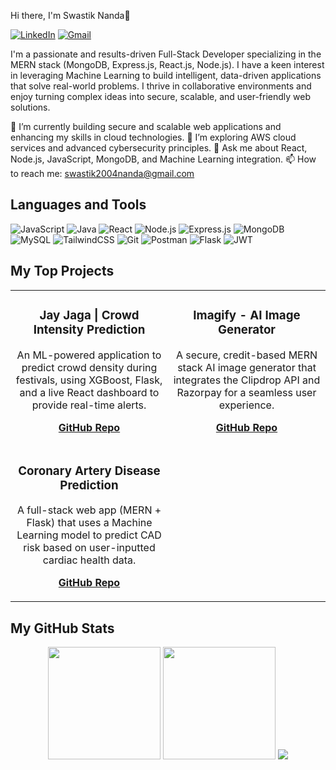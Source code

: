 Hi there, I'm Swastik Nanda👋

[![LinkedIn](https://img.shields.io/badge/LinkedIn-0077B5?style=for-the-badge&logo=linkedin&logoColor=white)](https://www.linkedin.com/in/swastik-nanda-837b35251/)
[![Gmail](https://img.shields.io/badge/Gmail-D14836?style=for-the-badge&logo=gmail&logoColor=white)](mailto:swastik2004nanda@gmail.com)

I'm a passionate and results-driven Full-Stack Developer specializing in the MERN stack (MongoDB, Express.js, React.js, Node.js). I have a keen interest in leveraging Machine Learning to build intelligent, data-driven applications that solve real-world problems. I thrive in collaborative environments and enjoy turning complex ideas into secure, scalable, and user-friendly web solutions.

🔭 I’m currently building secure and scalable web applications and enhancing my skills in cloud technologies.
🌱 I’m exploring AWS cloud services and advanced cybersecurity principles.
💬 Ask me about React, Node.js, JavaScript, MongoDB, and Machine Learning integration.
📫 How to reach me: [swastik2004nanda@gmail.com](mailto:swastik2004nanda@gmail.com)

## Languages and Tools

![JavaScript](https://img.shields.io/badge/JavaScript-F7DF1E?style=for-the-badge&logo=javascript&logoColor=black)
![Java](https://img.shields.io/badge/Java-ED8B00?style=for-the-badge&logo=openjdk&logoColor=white)
![React](https://img.shields.io/badge/React-20232A?style=for-the-badge&logo=react&logoColor=61DAFB)
![Node.js](https://img.shields.io/badge/Node.js-339933?style=for-the-badge&logo=node.js&logoColor=white)
![Express.js](https://img.shields.io/badge/Express.js-000000?style=for-the-badge&logo=express&logoColor=white)
![MongoDB](https://img.shields.io/badge/MongoDB-4EA94B?style=for-the-badge&logo=mongodb&logoColor=white)
![MySQL](https://img.shields.io/badge/MySQL-005C84?style=for-the-badge&logo=mysql&logoColor=white)
![TailwindCSS](https://img.shields.io/badge/TailwindCSS-38B2AC?style=for-the-badge&logo=tailwindcss&logoColor=white)
![Git](https://img.shields.io/badge/Git-E44C30?style=for-the-badge&logo=git&logoColor=white)
![Postman](https://img.shields.io/badge/Postman-FF6C37?style=for-the-badge&logo=postman&logoColor=white)
![Flask](https://img.shields.io/badge/Flask-000000?style=for-the-badge&logo=flask&logoColor=white)
![JWT](https://img.shields.io/badge/JWT-000000?style=for-the-badge&logo=jsonwebtokens&logoColor=white)

## My Top Projects

<table>
  <tr>
    <td width="50%">
      <h3 align="center">Jay Jaga | Crowd Intensity Prediction</h3>
      <div align="center">
        <p>An ML-powered application to predict crowd density during festivals, using XGBoost, Flask, and a live React dashboard to provide real-time alerts.</p>
        <p><a href="https://github.com/swastik-nanda/Jaya-Jaga"><strong>GitHub Repo</strong></a></p>
      </div>
    </td>
    <td width="50%">
      <h3 align="center">Imagify - AI Image Generator</h3>
      <div align="center">
        <p>A secure, credit-based MERN stack AI image generator that integrates the Clipdrop API and Razorpay for a seamless user experience.</p>
        <p><a href="https://github.com/swastik-nanda/Imagify-AI-text-To-Image-Generator"><strong>GitHub Repo</strong></a></p>
      </div>
    </td>
  </tr>
  <tr>
    <td width="50%">
      <h3 align="center">Coronary Artery Disease Prediction</h3>
      <div align="center">
        <p>A full-stack web app (MERN + Flask) that uses a Machine Learning model to predict CAD risk based on user-inputted cardiac health data.</p>
        <p><a href="https://github.com/swastik-nanda/CAD-Prediction-App"><strong>GitHub Repo</strong></a></p>
      </div>
    </td>
    <td width="50%">
      <!-- You can add another project here in the future! -->
    </td>
  </tr>
</table>

## My GitHub Stats

<p align="center">
  <img src="https://github-readme-stats.vercel.app/api?username=swastik-nanda&show_icons=true&hide_border=true&theme=dracula" height="180em"/>
  <img src="https://github-readme-stats.vercel.app/api/top-langs/?username=swastik-nanda&layout=compact&hide_border=true&theme=dracula" height="180em"/>
  <img src="https://github-readme-streak-stats.herokuapp.com/?user=swastik-nanda&theme=dracula&hide_border=true"/>
</p>
